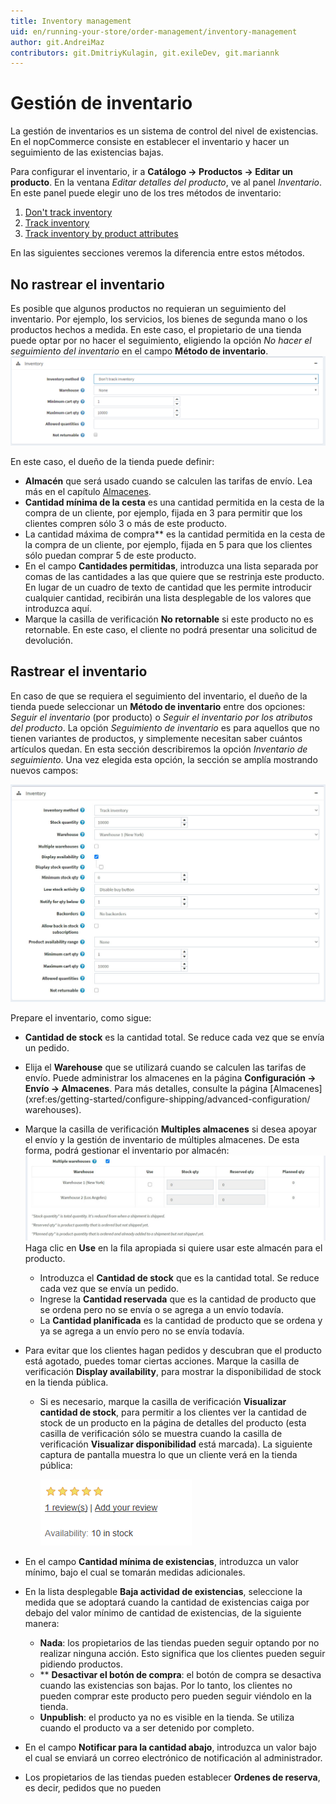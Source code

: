 ```yaml
---
title: Inventory management
uid: en/running-your-store/order-management/inventory-management
author: git.AndreiMaz
contributors: git.DmitriyKulagin, git.exileDev, git.mariannk
---
```


# Gestión de inventario

La gestión de inventarios es un sistema de control del nivel de existencias. En el nopCommerce consiste en establecer el inventario y hacer un seguimiento de las existencias bajas.

Para configurar el inventario, ir a **Catálogo → Productos → Editar un producto**. En la ventana *Editar detalles del producto*, ve al panel *Inventario*. En este panel puede elegir uno de los tres métodos de inventario:
1. [Don't track inventory](#dont-track-inventory)
1. [Track inventory](#track-inventory)
1. [Track inventory by product attributes](#track-inventory-by-product-attributes)

En las siguientes secciones veremos la diferencia entre estos métodos.

## No rastrear el inventario
Es posible que algunos productos no requieran un seguimiento del inventario. Por ejemplo, los servicios, los bienes de segunda mano o los productos hechos a medida. En este caso, el propietario de una tienda puede optar por no hacer el seguimiento, eligiendo la opción *No hacer el seguimiento del inventario* en el campo **Método de inventario**. 
![No rastrear el inventario](_static/inventory-management/inventory.png)

En este caso, el dueño de la tienda puede definir:
- **Almacén** que será usado cuando se calculen las tarifas de envío. Lea más en el capítulo [Almacenes](xref:es/getting-started/configure-shipping/advanced-configuration/warehouses).
- **Cantidad mínima de la cesta** es una cantidad permitida en la cesta de la compra de un cliente, por ejemplo, fijada en 3 para permitir que los clientes compren sólo 3 o más de este producto.
- La cantidad máxima de compra** es la cantidad permitida en la cesta de la compra de un cliente, por ejemplo, fijada en 5 para que los clientes sólo puedan comprar 5 de este producto.
- En el campo **Cantidades permitidas**, introduzca una lista separada por comas de las cantidades a las que quiere que se restrinja este producto. En lugar de un cuadro de texto de cantidad que les permite introducir cualquier cantidad, recibirán una lista desplegable de los valores que introduzca aquí.
- Marque la casilla de verificación **No retornable** si este producto no es retornable. En este caso, el cliente no podrá presentar una solicitud de devolución.

## Rastrear el inventario
En caso de que se requiera el seguimiento del inventario, el dueño de la tienda puede seleccionar un **Método de inventario** entre dos opciones: *Seguir el inventario* (por producto) o *Seguir el inventario por los atributos del producto*. La opción *Seguimiento de inventario* es para aquellos que no tienen variantes de productos, y simplemente necesitan saber cuántos artículos quedan. En esta sección describiremos la opción *Inventario de seguimiento*.
Una vez elegida esta opción, la sección se amplía mostrando nuevos campos:

![Rastrear el inventario](_static/inventory-management/track-inventory.jpg)

Prepare el inventario, como sigue:
* **Cantidad de stock** es la cantidad total. Se reduce cada vez que se envía un pedido.
* Elija el **Warehouse** que se utilizará cuando se calculen las tarifas de envío. Puede administrar los almacenes en la página **Configuración → Envío → Almacenes**. Para más detalles, consulte la página [Almacenes](xref:es/getting-started/configure-shipping/advanced-configuration/ warehouses).
* Marque la casilla de verificación **Multiples almacenes** si desea apoyar el envío y la gestión de inventario de múltiples almacenes. De esta forma, podrá gestionar el inventario por almacén:
  ![Múltiples almacenes](_static/inventory-management/multiple-warehouses.jpg)
    Haga clic en **Use** en la fila apropiada si quiere usar este almacén para el producto.
    * Introduzca el **Cantidad de stock** que es la cantidad total. Se reduce cada vez que se envía un pedido.
    * Ingrese la **Cantidad reservada** que es la cantidad de producto que se ordena pero no se envía o se agrega a un envío todavía.
    * La **Cantidad planificada** es la cantidad de producto que se ordena y ya se agrega a un envío pero no se envía todavía.

* Para evitar que los clientes hagan pedidos y descubran que el producto está agotado, puedes tomar ciertas acciones. Marque la casilla de verificación **Display availability**, para mostrar la disponibilidad de stock en la tienda pública.
  * Si es necesario, marque la casilla de verificación **Visualizar cantidad de stock**, para permitir a los clientes ver la cantidad de stock de un producto en la página de detalles del producto (esta casilla de verificación sólo se muestra cuando la casilla de verificación **Visualizar disponibilidad** está marcada). La siguiente captura de pantalla muestra lo que un cliente verá en la tienda pública:
      
      ![Availability](_static/inventory-management/stock-quantity.png)

* En el campo **Cantidad mínima de existencias**, introduzca un valor mínimo, bajo el cual se tomarán medidas adicionales.
* En la lista desplegable **Baja actividad de existencias**, seleccione la medida que se adoptará cuando la cantidad de existencias caiga por debajo del valor mínimo de cantidad de existencias, de la siguiente manera:
  * **Nada**: los propietarios de las tiendas pueden seguir optando por no realizar ninguna acción. Esto significa que los clientes pueden seguir pidiendo productos.
  * ** **Desactivar el botón de compra**: el botón de compra se desactiva cuando las existencias son bajas. Por lo tanto, los clientes no pueden comprar este producto pero pueden seguir viéndolo en la tienda.
  * **Unpublish**: el producto ya no es visible en la tienda. Se utiliza cuando el producto va a ser detenido por completo.

* En el campo **Notificar para la cantidad abajo**, introduzca un valor bajo el cual se enviará un correo electrónico de notificación al administrador.
* Los propietarios de las tiendas pueden establecer **Ordenes de reserva**, es decir, pedidos que no pueden
